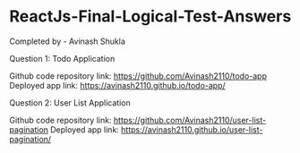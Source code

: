 # ReactJs-Final-Logical-Test-Answers

Completed by - Avinash Shukla

Question 1: Todo Application

Github code repository link: https://github.com/Avinash2110/todo-app
Deployed app link: https://avinash2110.github.io/todo-app/



Question 2: User List Application

Github code repository link: https://github.com/Avinash2110/user-list-pagination
Deployed app link: https://avinash2110.github.io/user-list-pagination/
